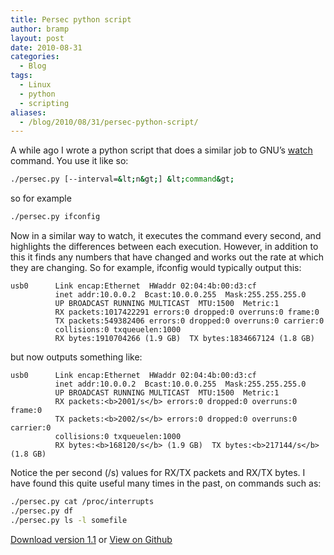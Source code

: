 ```yaml
---
title: Persec python script
author: bramp
layout: post
date: 2010-08-31
categories:
  - Blog
tags:
  - Linux
  - python
  - scripting
aliases:
  - /blog/2010/08/31/persec-python-script/
---
```

A while ago I wrote a python script that does a similar job to GNU&#8217;s [watch][1] command. You use it like so:

```bash
./persec.py [--interval=&lt;n&gt;] &lt;command&gt;
```

so for example

```bash
./persec.py ifconfig
```

Now in a similar way to watch, it executes the command every second, and highlights the differences between each execution. However, in addition to this it finds any numbers that have changed and works out the rate at which they are changing. So for example, ifconfig would typically output this:

```text
usb0      Link encap:Ethernet  HWaddr 02:04:4b:00:d3:cf
          inet addr:10.0.0.2  Bcast:10.0.0.255  Mask:255.255.255.0
          UP BROADCAST RUNNING MULTICAST  MTU:1500  Metric:1
          RX packets:1017422291 errors:0 dropped:0 overruns:0 frame:0
          TX packets:549382406 errors:0 dropped:0 overruns:0 carrier:0
          collisions:0 txqueuelen:1000
          RX bytes:1910704266 (1.9 GB)  TX bytes:1834667124 (1.8 GB)
```

but now outputs something like:

```text
usb0      Link encap:Ethernet  HWaddr 02:04:4b:00:d3:cf
          inet addr:10.0.0.2  Bcast:10.0.0.255  Mask:255.255.255.0
          UP BROADCAST RUNNING MULTICAST  MTU:1500  Metric:1
          RX packets:<b>2001/s</b> errors:0 dropped:0 overruns:0 frame:0
          TX packets:<b>2002/s</b> errors:0 dropped:0 overruns:0 carrier:0
          collisions:0 txqueuelen:1000
          RX bytes:<b>168120/s</b> (1.9 GB)  TX bytes:<b>217144/s</b> (1.8 GB)
```

Notice the per second (/s) values for RX/TX packets and RX/TX bytes. I have found this quite useful many times in the past, on commands such as:

```bash
./persec.py cat /proc/interrupts
./persec.py df
./persec.py ls -l somefile
```

[Download version 1.1][2] or [View on Github][3]

 [1]: http://linux.die.net/man/1/watch
 [2]: https://raw.githubusercontent.com/bramp/handy-tools/master/persec.py
 [3]: https://github.com/bramp/handy-tools/blob/master/persec.py
 
